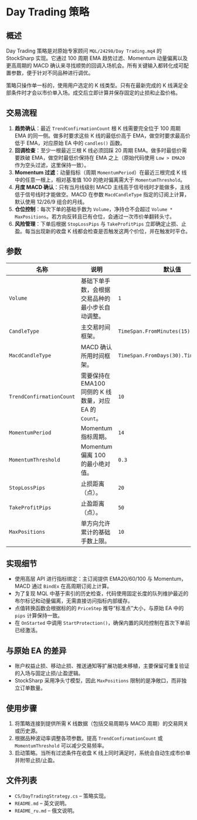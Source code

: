 # Day Trading 策略

## 概述
Day Trading 策略是对原始专家顾问 `MQL/24298/Day Trading.mq4` 的 StockSharp 实现。它通过 100 周期 EMA 趋势过滤、Momentum 动量偏离以及更高周期的 MACD 确认来寻找顺势的回调入场机会。所有关键输入都转化成可配置参数，便于针对不同品种进行调优。

策略只操作单一标的，使用用户选定的 K 线类型。只有在最新完成的 K 线满足全部条件时才会以市价单入场。成交后立即计算并保存固定的止损和止盈价格。

## 交易流程
1. **趋势确认**：最近 `TrendConfirmationCount` 根 K 线需要完全位于 100 周期 EMA 的同一侧。做多时要求这些 K 线的最低价高于 EMA，做空时要求最高价低于 EMA，对应原始 EA 中的 `candles()` 函数。
2. **回调检查**：至少一根最近三根 K 线必须回踩 20 周期 EMA。做多时最低价需要跌破 EMA，做空时最低价保持在 EMA 之上（原始代码使用 `Low > EMA20` 作为空头过滤，这里保持一致）。
3. **Momentum 过滤**：动量指标（周期 `MomentumPeriod`）在最近三根完成 K 线中的任意一根上，相对基准值 100 的绝对偏离需大于 `MomentumThreshold`。
4. **月度 MACD 确认**：只有当月线级别 MACD 主线高于信号线时才能做多，主线低于信号线时才能做空。MACD 在参数 `MacdCandleType` 指定的订阅上计算，默认使用 12/26/9 组合的月线。
5. **仓位控制**：每次下单的基础手数为 `Volume`，净持仓不会超过 `Volume * MaxPositions`。若方向反转且已有仓位，会通过一次市价单翻转头寸。
6. **风险管理**：下单后根据 `StopLossPips` 与 `TakeProfitPips` 立即确定止损、止盈。每当出现新的收盘 K 线都会检查是否触发这两个价位，并在触发时平仓。

## 参数
| 名称 | 说明 | 默认值 |
| --- | --- | --- |
| `Volume` | 基础下单手数，会根据交易品种的最小步长自动调整。 | `1` |
| `CandleType` | 主交易时间框架。 | `TimeSpan.FromMinutes(15).TimeFrame()` |
| `MacdCandleType` | MACD 确认所用时间框架。 | `TimeSpan.FromDays(30).TimeFrame()` |
| `TrendConfirmationCount` | 需要保持在 EMA100 同侧的 K 线数量，对应 EA 的 `Count`。 | `10` |
| `MomentumPeriod` | Momentum 指标周期。 | `14` |
| `MomentumThreshold` | Momentum 偏离 100 的最小绝对值。 | `0.3` |
| `StopLossPips` | 止损距离（点）。 | `20` |
| `TakeProfitPips` | 止盈距离（点）。 | `50` |
| `MaxPositions` | 单方向允许累计的基础手数上限。 | `10` |

## 实现细节
- 使用高层 API 进行指标绑定：主订阅提供 EMA20/60/100 与 Momentum，MACD 通过 `BindEx` 在高周期订阅上计算。
- 为了复现 MQL 中基于索引的历史检查，代码使用固定长度的队列维护最近的布尔标记和动量偏离，无需直接访问指标内部缓存。
- 点值转换函数会根据标的的 `PriceStep` 推导“标准点”大小，与原始 EA 中的 `pips` 计算保持一致。
- 在 `OnStarted` 中调用 `StartProtection()`，确保内置的风险控制在首次下单前已经激活。

## 与原始 EA 的差异
- 账户权益止损、移动止损、推送通知等扩展功能未移植，主要保留可重复验证的入场与固定止损/止盈逻辑。
- StockSharp 采用净头寸模型，因此 `MaxPositions` 限制的是净敞口，而非独立订单数量。

## 使用步骤
1. 将策略连接到提供所需 K 线数据（包括交易周期与 MACD 周期）的交易网关或历史源。
2. 根据品种波动率调整各项参数。提高 `TrendConfirmationCount` 或 `MomentumThreshold` 可以减少交易频率。
3. 启动策略。当所有过滤条件在收盘 K 线上同时满足时，系统会自动生成市价单并附带止损/止盈。

## 文件列表
- `CS/DayTradingStrategy.cs` – 策略实现。
- `README.md` – 英文说明。
- `README_ru.md` – 俄文说明。
